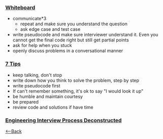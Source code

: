 ### [Whiteboard](https://hackernoon.com/the-best-whiteboard-interview-advice-i-ever-received-3ebbfa72e4a)
* communicate*3
  * repeat and make sure you understand the question
  * ask edge case and test case
* write pseudocode and make sure interviewer understand it. Even you cannot get the final code right but still get partial points
* ask for help when you stuck
* openly discuss problems in a conversational manner

### [7 Tips](https://medium.com/@steve_45636/6-tips-to-ace-a-whiteboard-programming-interview-f06c1b378bc6)
* keep talking, don't stop
* write down how you think to solve the problem, step by step
* write pseudocode first
* If can't remember something, it's ok to say "I would look it up"
* be humble and maintain courtesy
* be prepared
* review code and solutions if have time

### [Engineering Interview Process Deconstructed](https://www.youtube.com/watch?v=KdXAUst8bdo)

[<--Back](README.md)
